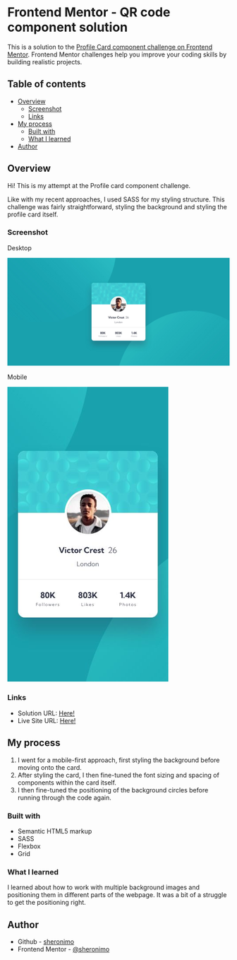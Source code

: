 # Frontend Mentor - QR code component solution

This is a solution to the [Profile Card component challenge on Frontend Mentor](https://www.frontendmentor.io/challenges/profile-card-component-cfArpWshJ). Frontend Mentor challenges help you improve your coding skills by building realistic projects.

## Table of contents

- [Overview](#overview)
  - [Screenshot](#screenshot)
  - [Links](#links)
- [My process](#my-process)
  - [Built with](#built-with)
  - [What I learned](#what-i-learned)
- [Author](#author)

## Overview

Hi! This is my attempt at the Profile card component challenge.

Like with my recent approaches, I used SASS for my styling structure. This challenge was fairly straightforward, styling the background and styling the profile card itself.

### Screenshot

Desktop

![](./screenshots/screenshot_desktop.jpg)

Mobile

![](./screenshots/screenshot_mobile.jpg)

### Links

- Solution URL: [Here!](https://github.com/sheronimo/frontendmentor-profilecard)
- Live Site URL: [Here!](https://sheronimo.github.io/frontendmentor-profilecard/)

## My process

1. I went for a mobile-first approach, first styling the background before moving onto the card.
2. After styling the card, I then fine-tuned the font sizing and spacing of components within the card itself.
3. I then fine-tuned the positioning of the background circles before running through the code again.

### Built with

- Semantic HTML5 markup
- SASS
- Flexbox
- Grid

### What I learned

I learned about how to work with multiple background images and positioning them in different parts of the webpage. It was a bit of a struggle to get the positioning right.

## Author

- Github - [sheronimo](https://github.com/sheronimo)
- Frontend Mentor - [@sheronimo](https://www.frontendmentor.io/profile/sheronimo)
